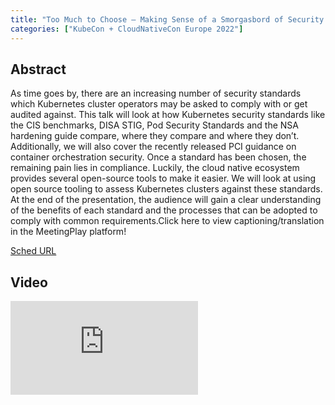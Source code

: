 ```yaml
---
title: "Too Much to Choose – Making Sense of a Smorgasbord of Security Standards - Anais Urlichs & Rory McCune, Aqua Security"
categories: ["KubeCon + CloudNativeCon Europe 2022"]
---
```


## Abstract

As time goes by, there are an increasing number of security standards which Kubernetes cluster operators may be asked to comply with or get audited against. This talk will look at how Kubernetes security standards like the CIS benchmarks, DISA STIG, Pod Security Standards and the NSA hardening guide compare, where they compare and where they don’t. Additionally, we will also cover the recently released PCI guidance on container orchestration security. Once a standard has been chosen, the remaining pain lies in compliance. Luckily, the cloud native ecosystem provides several open-source tools to make it easier. We will look at using open source tooling to assess Kubernetes clusters against these standards. At the end of the presentation, the audience will gain a clear understanding of the benefits of each standard and the processes that can be adopted to comply with common requirements.Click here to view captioning/translation in the MeetingPlay platform!

[Sched URL](https://kccnceu2022.sched.com/event/26918ce697cb810c2549cc3e30be592c)

## Video

<iframe src="https://www.youtube.com/embed/yKqqCxvlDeE" frameborder="0" allow="accelerometer; autoplay; encrypted-media; gyroscope; picture-in-picture" allowfullscreen></iframe>
